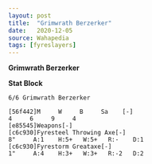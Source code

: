 ```yaml
---
layout: post
title:  "Grimwrath Berzerker"
date:   2020-12-05
source: Wahapedia
tags: [fyreslayers]
---
```


**Grimwrath Berzerker**

**Stat Block**
```
6/6 Grimwrath Berzerker
```

```
[56f442]M     W     B     Sa    [-]
4     6     9     4     
[e85545]Weapons[-]
[c6c930]Fyresteel Throwing Axe[-]
8"     A:1    H:5+   W:5+   R:-    D:1   
[c6c930]Fyrestorm Greataxe[-]
1"     A:4    H:3+   W:3+   R:-2   D:2   
```


